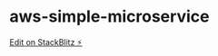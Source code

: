 # aws-simple-microservice

[Edit on StackBlitz ⚡️](https://stackblitz.com/edit/aws-simple-microservice-twxza6)